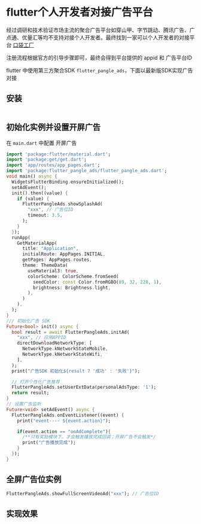 # flutter个人开发者对接广告平台

经过调研和技术验证市场主流的聚合广告平台如穿山甲、字节跳动、腾讯广告、广点通、优量汇等均不支持对接个人开发者。最终找到一家可以个人开发者的对接平台 [口袋工厂](https://www.13lm.com/)

注册流程根据官方的引导步骤即可，最终会得到平台提供的 appid 和 广告平台ID

flutter 中使用第三方聚合SDK `flutter_pangle_ads`，下面以最新版SDK实现广告对接

## 安装

```shell

```

## 初始化实例并设置开屏广告

在 `main.dart` 中配置 开屏广告

```dart
import 'package:flutter/material.dart';
import 'package:get/get.dart';
import 'app/routes/app_pages.dart';
import 'package:flutter_pangle_ads/flutter_pangle_ads.dart';
void main() async {
  WidgetsFlutterBinding.ensureInitialized();
  setAdEvent();
  init().then((value) {
    if (value) {
      FlutterPangleAds.showSplashAd(
        "xxx", // 广告位ID
        timeout: 3.5,
      );
    }
  });
  runApp(
    GetMaterialApp(
      title: "Application",
      initialRoute: AppPages.INITIAL,
      getPages: AppPages.routes,
      theme: ThemeData(
        useMaterial3: true,
        colorScheme: ColorScheme.fromSeed(
          seedColor: const Color.fromRGBO(89, 32, 228, 1),
          brightness: Brightness.light,
        ),
      )
    ),
  );
}
/// 初始化广告 SDK
Future<bool> init() async {
  bool result = await FlutterPangleAds.initAd(
    "xxx", // 应用APPID
    directDownloadNetworkType: [
      NetworkType.kNetworkStateMobile,
      NetworkType.kNetworkStateWifi,
    ],
  );
  print("广告SDK 初始化${result ? '成功' : '失败'}");

  // 打开个性化广告推荐
  FlutterPangleAds.setUserExtData(personalAdsType: '1');
  return result;
}
// 设置广告监听
Future<void> setAdEvent() async {
  FlutterPangleAds.onEventListener((event) {
    print("event---- ${event.action}");

    if(event.action == "onAdComplete"){
      /**只有奖励模块下，才会触发播放完成回调；开屏广告不会触发*/
      print("广告播放完成");
    }
  });
}
```

## 全屏广告位实例

```dart
FlutterPangleAds.showFullScreenVideoAd("xxx"); // 广告位ID
```

## 实现效果

